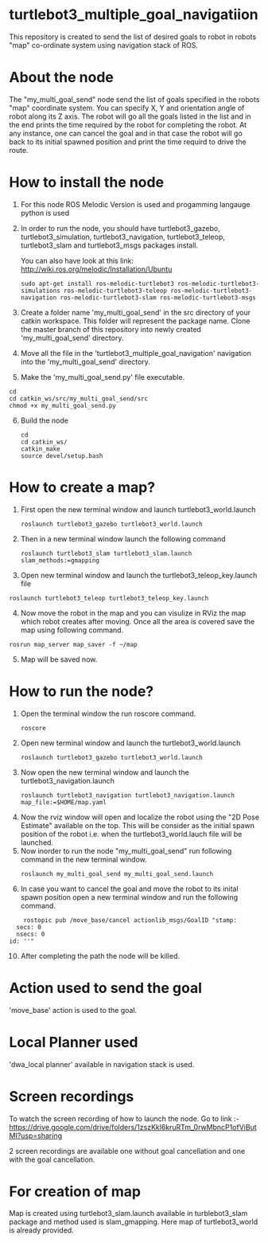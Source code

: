# turtlebot3_multiple_goal_navigatiion
This repository is created to send the list of desired goals to robot in robots "map" co-ordinate system using navigation stack of ROS.

# About the node
The "my_multi_goal_send" node send the list of goals specified in the robots "map" coordinate system. You can specify X, Y and orientation angle of robot along its Z axis. The robot will go all the goals listed in the list and in the end prints the time required by the robot for completing the robot. At any instance, one can cancel the goal and in that case the robot will go back to its initial spawned position and print the time requird to drive the route. 

# How to install the node

1. For this node ROS Melodic Version is used and progamming langauge python is used
2. In order to run the node, you should have turtlebot3_gazebo, turtlebot3_simulation, turtlebot3_navigation, turtlebot3_teleop, turtlebot3_slam and turtlebot3_msgs packages install.

   You can also have look at this link: http://wiki.ros.org/melodic/Installation/Ubuntu
   ```
   sudo apt-get install ros-melodic-turtlebot3 ros-melodic-turtlebot3-simulations ros-melodic-turtlebot3-teleop ros-melodic-turtlebot3-navigation ros-melodic-turtlebot3-slam ros-melodic-turtlebot3-msgs
   ```
3. Create a folder name 'my_multi_goal_send' in the src directory of your catkin workspace. This folder will represent the package name. Clone the master branch of this repository   into newly created 'my_multi_goal_send' directory.

4. Move all the file in the 'turtlebot3_multiple_goal_navigation' navigation into the 'my_multi_goal_send' directory.
5.  Make the 'my_multi_goal_send.py' file executable.
   ```
   cd 
   cd catkin_ws/src/my_multi_goal_send/src
   chmod +x my_multi_goal_send.py
   ```
6. Build the node
   ```
   cd
   cd catkin_ws/
   catkin_make
   source devel/setup.bash
   ```
 # How to create a map?
 
 1. First open the new terminal window and launch turtlebot3_world.launch
    ```
    roslaunch turtlebot3_gazebo turtlebot3_world.launch
    ```
 2. Then in a new terminal window launch the following command
    ```
    roslaunch turtlebot3_slam turtlebot3_slam.launch slam_methods:=gmapping
    ```
 3. Open new terminal window and launch the turtlebot3_teleop_key.launch file
   ```
   roslaunch turtlebot3_teleop turtlebot3_teleop_key.launch
   ```
 4. Now move the robot in the map and you can visulize in RViz the map which robot creates after moving. Once all the area is covered save the map using following command.
   ```
   rosrun map_server map_saver -f ~/map
   ```
 5. Map will be saved now.
 
 
 # How to run the node?
 
 1. Open the terminal window the run roscore command.
    ```
    roscore
    ```
 2. Open new terminal window and launch the turtlebot3_world.launch
    ```
    roslaunch turtlebot3_gazebo turtlebot3_world.launch
    ```
 4. Now open the new terminal window and launch the turtlebot3_navigation.launch
    ```
    roslaunch turtlebot3_navigation turtlebot3_navigation.launch map_file:=$HOME/map.yaml
    ```
 6. Now the rviz window will open and localize the robot using the "2D Pose Estimate" available on the top. This will be consider as the initial spawn position of the robot i.e.     when the turtlebot3_world.lauch file will be launched.
 7. Now inorder to run the node "my_multi_goal_send" run following command in the new terminal window.
    ```
    roslaunch my_multi_goal_send my_multi_goal_send.launch
    ```
 9. In case you want to cancel the goal and move the robot to its inital spawn position open a new terminal window and run the following command.
```
    rostopic pub /move_base/cancel actionlib_msgs/GoalID "stamp:
  secs: 0
  nsecs: 0
id: ''"
```
 10. After completing the path the node will be killed.


# Action used to send the goal

'move_base' action is used to the goal.

# Local Planner used

'dwa_local planner' available in navigation stack is used.

# Screen recordings

To watch the screen recording of how to launch the node.
Go to link :- https://drive.google.com/drive/folders/1zszKkl6kruRTm_0rwMbncP1ofViButMI?usp=sharing

2 screen recordings are available one without goal cancellation and one with the goal cancellation.

# For creation of map

Map is created using turtlebot3_slam.launch available in turblebot3_slam package and method used is slam_gmapping.
Here map of turtlebot3_world is already provided.
